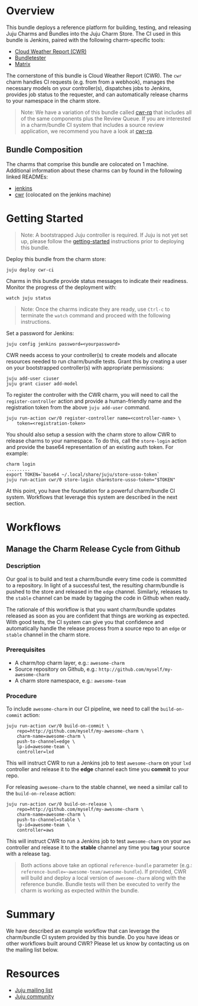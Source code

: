 <!--
  Licensed to the Apache Software Foundation (ASF) under one or more
  contributor license agreements.  See the NOTICE file distributed with
  this work for additional information regarding copyright ownership.
  The ASF licenses this file to You under the Apache License, Version 2.0
  (the "License"); you may not use this file except in compliance with
  the License.  You may obtain a copy of the License at

       http://www.apache.org/licenses/LICENSE-2.0

  Unless required by applicable law or agreed to in writing, software
  distributed under the License is distributed on an "AS IS" BASIS,
  WITHOUT WARRANTIES OR CONDITIONS OF ANY KIND, either express or implied.
  See the License for the specific language governing permissions and
  limitations under the License.
-->
# Overview

This bundle deploys a reference platform for building, testing, and releasing
Juju Charms and Bundles into the Juju Charm Store. The CI used in this bundle
is Jenkins, paired with the following charm-specific tools:

  * [Cloud Weather Report (CWR)][]
  * [Bundletester][]
  * [Matrix][]

[Cloud Weather Report (CWR)]: https://github.com/juju-solutions/cloud-weather-report
[Bundletester]: https://github.com/juju-solutions/bundletester
[Matrix]: https://github.com/juju-solutions/matrix

The cornerstone of this bundle is Cloud Weather Report (CWR). The `cwr` charm
handles CI requests (e.g. from from a webhook), manages the necessary models on
your controller(s), dispatches jobs to Jenkins, provides job status to the
requester, and can automatically release charms to your namespace in the charm
store.

> Note: We have a variation of this bundle called [cwr-rq][] that includes all
of the same components plus the Review Queue. If you are interested in a
charm/bundle CI system that includes a source review application, we
recommend you have a look at [cwr-rq][].

[cwr-rq]: https://github.com/juju-solutions/bundle-cwr-rq

## Bundle Composition
The charms that comprise this bundle are colocated on 1 machine. Additional
information about these charms can by found in the following linked READMEs:

  * [jenkins][]
  * [cwr][] (colocated on the jenkins machine)

[jenkins]: https://jujucharms.com/jenkins/xenial
[cwr]: https://jujucharms.com/u/kos.tsakalozos/cwr


# Getting Started

> Note: A bootstrapped Juju controller is required. If Juju is not yet set up,
please follow the [getting-started][] instructions prior to deploying this
bundle.

[getting-started]: https://jujucharms.com/docs/stable/getting-started

Deploy this bundle from the charm store:

    juju deploy cwr-ci

Charms in this bundle provide status messages to indicate their readiness.
Monitor the progress of the deployment with:

    watch juju status

> Note: Once the charms indicate they are ready, use `Ctrl-c` to terminate the
`watch` command and proceed with the following instructions.

Set a password for Jenkins:

    juju config jenkins password=<yourpassword>

CWR needs access to your controller(s) to create models and allocate resources
needed to run charm/bundle tests. Grant this by creating a user on
your bootstrapped controller(s) with appropriate permissions:

    juju add-user ciuser
    juju grant ciuser add-model

To register the controller with the CWR charm, you will need to call the
`register-controller` action and provide a human-friendly name and the
registration token from the above `juju add-user` command.

    juju run-action cwr/0 register-controller name=<controller-name> \
        token=<registration-token>

You should also setup a session with the charm store to allow CWR to release
charms to your namespace. To do this, call the `store-login` action and provide
the base64 representation of an existing auth token. For example:

    charm login
    .........
    export TOKEN=`base64 ~/.local/share/juju/store-usso-token`
    juju run-action cwr/0 store-login charmstore-usso-token="$TOKEN"

At this point, you have the foundation for a powerful charm/bundle CI system.
Workflows that leverage this system are described in the next section.


# Workflows

## Manage the Charm Release Cycle from Github

### Description
Our goal is to build and test a charm/bundle every time code is committed to a
repository. In light of a successful test, the resulting charm/bundle is pushed
to the store and released in the `edge` channel. Similarly, releases to the
`stable` channel can be made by tagging the code in Github when ready.

The rationale of this workflow is that you want charm/bundle updates released as
soon as you are confident that things are working as expected. With good tests,
the CI system can give you that confidence and automatically handle the release
process from a source repo to an `edge` or `stable` channel in the charm store.

### Prerequisites
  * A charm/top charm layer, e.g.: `awesome-charm`
  * Source repository on Github, e.g.: `http://github.com/myself/my-awesome-charm`
  * A charm store namespace, e.g.: `awesome-team`

### Procedure
To include `awesome-charm` in our CI pipeline, we need to call the
`build-on-commit` action:

    juju run-action cwr/0 build-on-commit \
        repo=http://github.com/myself/my-awesome-charm \
        charm-name=awesome-charm \
        push-to-channel=edge \
        lp-id=awesome-team \
        controller=lxd

This will instruct CWR to run a Jenkins job to test `awesome-charm` on your
`lxd` controller and release it to the **edge** channel each time you
**commit** to your repo.

For releasing `awesome-charm` to the stable channel, we need a similar call to
the `build-on-release` action:

    juju run-action cwr/0 build-on-release \
        repo=http://github.com/myself/my-awesome-charm \
        charm-name=awesome-charm \
        push-to-channel=stable \
        lp-id=awesome-team \
        controller=aws

This will instruct CWR to run a Jenkins job to test `awesome-charm` on your
`aws` controller and release it to the **stable** channel any time you
**tag** your source with a release tag.

> Both actions above take an optional `reference-bundle` parameter (e.g.:
`reference-bundle=~awesome-team/awesome-bundle`). If provided, CWR will build
and deploy a local version of `awesome-charm` along with the reference bundle.
Bundle tests will then be executed to verify the charm is working as expected
within the bundle.


# Summary

We have described an example workflow that can leverage the charm/bundle CI system
provided by this bundle. Do you have ideas or other workflows built around
CWR? Please let us know by contacting us on the mailing list below.

# Resources

- [Juju mailing list](https://lists.ubuntu.com/mailman/listinfo/juju)
- [Juju community](https://jujucharms.com/community)
